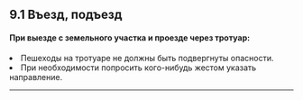 ## 9.1 Въезд, подъезд

#### При выезде с земельного участка и проезде через тротуар:
<li>Пешеходы на тротуаре не должны быть подвергнуты опасности.</li>
<li>При необходимости попросить кого-нибудь жестом указать направление.</li>

---
